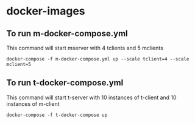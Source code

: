 # docker-images

## To run m-docker-compose.yml
This command will start mserver with 4 tclients and 5 mclients
```
docker-compose -f m-docker-compose.yml up --scale tclient=4 --scale mclient=5
```
## To run t-docker-compose.yml
This command will start t-server with 10 instances of t-client and 10 instances of m-client
```
docker-compose -f t-docker-compose up
```
